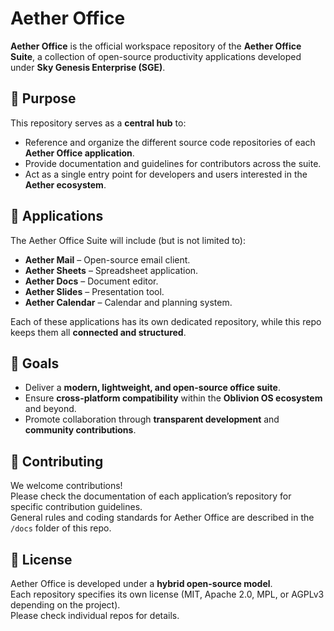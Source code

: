 # Aether Office

**Aether Office** is the official workspace repository of the **Aether Office Suite**, a collection of open-source productivity applications developed under **Sky Genesis Enterprise (SGE)**.

## 📖 Purpose
This repository serves as a **central hub** to:
- Reference and organize the different source code repositories of each **Aether Office application**.
- Provide documentation and guidelines for contributors across the suite.
- Act as a single entry point for developers and users interested in the **Aether ecosystem**.

## 🧩 Applications
The Aether Office Suite will include (but is not limited to):
- **Aether Mail** – Open-source email client.
- **Aether Sheets** – Spreadsheet application.
- **Aether Docs** – Document editor.
- **Aether Slides** – Presentation tool.
- **Aether Calendar** – Calendar and planning system.

Each of these applications has its own dedicated repository, while this repo keeps them all **connected and structured**.

## 🚀 Goals
- Deliver a **modern, lightweight, and open-source office suite**.
- Ensure **cross-platform compatibility** within the **Oblivion OS ecosystem** and beyond.
- Promote collaboration through **transparent development** and **community contributions**.

## 🤝 Contributing
We welcome contributions!  
Please check the documentation of each application’s repository for specific contribution guidelines.  
General rules and coding standards for Aether Office are described in the `/docs` folder of this repo.

## 📜 License
Aether Office is developed under a **hybrid open-source model**.  
Each repository specifies its own license (MIT, Apache 2.0, MPL, or AGPLv3 depending on the project).  
Please check individual repos for details.
